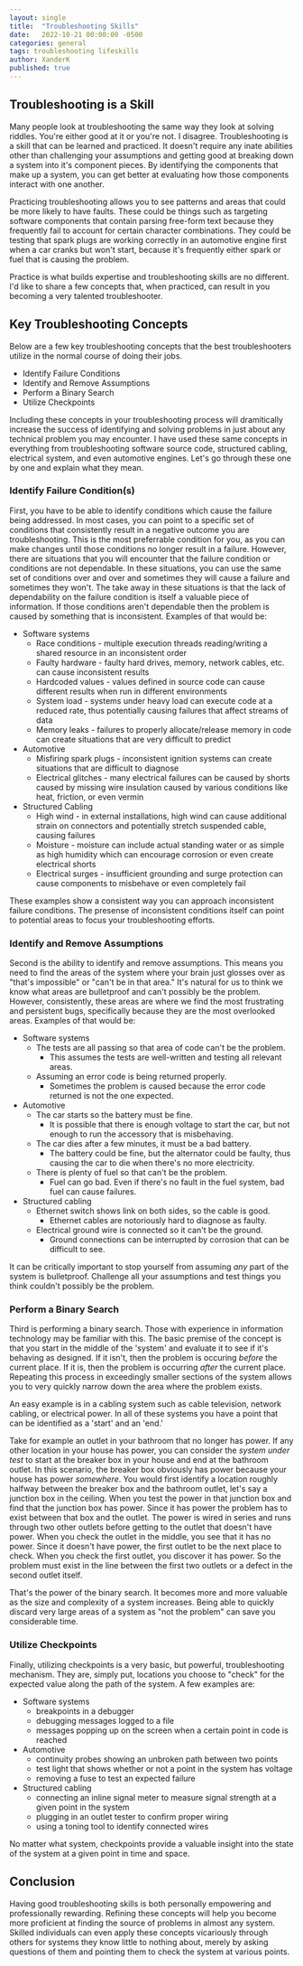 ```yaml
---
layout: single
title:  "Troubleshooting Skills"
date:   2022-10-21 00:00:00 -0500
categories: general
tags: troubleshooting lifeskills
author: XanderK
published: true
---
```


## Troubleshooting is a Skill

Many people look at troubleshooting the same way they look at solving riddles. You're either good at it or you're not. I disagree. Troubleshooting is a skill that can be learned and practiced. It doesn't require any inate abilities other than challenging your assumptions and getting good at breaking down a system into it's component pieces. By identifying the components that make up a system, you can get better at evaluating how those components interact with one another.  

Practicing troubleshooting allows you to see patterns and areas that could be more likely to have faults. These could be things such as targeting software components that contain parsing free-form text because they frequently fail to account for certain character combinations. They could be testing that spark plugs are working correctly in an automotive engine first when a car cranks but won't start, because it's frequently either spark or fuel that is causing the problem.  

Practice is what builds expertise and troubleshooting skills are no different. I'd like to share a few concepts that, when practiced, can result in you becoming a very talented troubleshooter.  

## Key Troubleshooting Concepts

Below are a few key troubleshooting concepts that the best troubleshooters utilize in the normal course of doing their jobs.  

* Identify Failure Conditions
* Identify and Remove Assumptions
* Perform a Binary Search
* Utilize Checkpoints

Including these concepts in your troubleshooting process will dramitically increase the success of identifying and solving problems in just about any technical problem you may encounter. I have used these same concepts in everything from troubleshooting software source code, structured cabling, electrical system, and even automotive engines. Let's go through these one by one and explain what they mean.  

### Identify Failure Condition(s)

First, you have to be able to identify conditions which cause the failure being addressed. In most cases, you can point to a specific set of conditions that consistently result in a negative outcome you are troubleshooting. This is the most preferrable condition for you, as you can make changes until those conditions no longer result in a failure. However, there are situations that you will encounter that the failure condition or conditions are not dependable. In these situations, you can use the same set of conditions over and over and sometimes they will cause a failure and sometimes they won't. The take away in these situations is that the lack of dependability on the failure condition is itself a valuable piece of information. If those conditions aren't dependable then the problem is caused by something that is inconsistent. Examples of that would be:

* Software systems
  * Race conditions - multiple execution threads reading/writing a shared resource in an inconsistent order
  * Faulty hardware - faulty hard drives, memory, network cables, etc. can cause inconsistent results  
  * Hardcoded values - values defined in source code can cause different results when run in different environments
  * System load - systems under heavy load can execute code at a reduced rate, thus potentially causing failures that affect streams of data
  * Memory leaks - failures to properly allocate/release memory in code can create situations that are very difficult to predict
* Automotive
  * Misfiring spark plugs - inconsistent ignition systems can create situations that are difficult to diagnose
  * Electrical glitches - many electrical failures can be caused by shorts caused by missing wire insulation caused by various conditions like heat, friction, or even vermin
* Structured Cabling
  * High wind - in external installations, high wind can cause additional strain on connectors and potentially stretch suspended cable, causing failures
  * Moisture - moisture can include actual standing water or as simple as high humidity which can encourage corrosion or even create electrical shorts
  * Electrical surges - insufficient grounding and surge protection can cause components to misbehave or even completely fail

These examples show a consistent way you can approach inconsistent failure conditions. The presense of inconsistent conditions itself can point to potential areas to focus your troubleshooting efforts.  

### Identify and Remove Assumptions

Second is the ability to identify and remove assumptions. This means you need to find the areas of the system where your brain just glosses over as "that's impossible" or "can't be in that area." It's natural for us to think we know what areas are bulletproof and can't possibly be the problem. However, consistently, these areas are where we find the most frustrating and persistent bugs, specifically because they are the most overlooked areas. Examples of that would be:  

* Software systems
  * The tests are all passing so that area of code can't be the problem.
    * This assumes the tests are well-written and testing all relevant areas.
  * Assuming an error code is being returned properly.
    * Sometimes the problem is caused because the error code returned is not the one expected.
* Automotive
  * The car starts so the battery must be fine.
    * It is possible that there is enough voltage to start the car, but not enough to run the accessory that is misbehaving.
  * The car dies after a few minutes, it must be a bad battery.
    * The battery could be fine, but the alternator could be faulty, thus causing the car to die when there's no more electricity.
  * There is plenty of fuel so that can't be the problem.
    * Fuel can go bad. Even if there's no fault in the fuel system, bad fuel can cause failures.
* Structured cabling
  * Ethernet switch shows link on both sides, so the cable is good.
    * Ethernet cables are notoriously hard to diagnose as faulty.
  * Electrical ground wire is connected so it can't be the ground.
    * Ground connections can be interrupted by corrosion that can be difficult to see. 

It can be critically important to stop yourself from assuming _any_ part of the system is bulletproof. Challenge all your assumptions and test things you think couldn't possibly be the problem.  

### Perform a Binary Search

Third is performing a binary search. Those with experience in information technology may be familiar with this. The basic premise of the concept is that you start in the middle of the 'system' and evaluate it to see if it's behaving as designed. If it isn't, then the problem is occuring _before_ the current place. If it is, then the problem is occurring _after_ the current place. Repeating this process in exceedingly smaller sections of the system allows you to very quickly narrow down the area where the problem exists.  

An easy example is in a cabling system such as cable television, network cabling, or electrical power. In all of these systems you have a point that can be identified as a 'start' and an 'end.'  

Take for example an outlet in your bathroom that no longer has power. If any other location in your house has power, you can consider the _system under test_ to start at the breaker box in your house and end at the bathroom outlet. In this scenario, the breaker box obviously has power because your house has power _somewhere_. You would first identify a location roughly halfway between the breaker box and the bathroom outlet, let's say a junction box in the ceiling. When you test the power in that junction box and find that the junction box has power. Since it has power the problem has to exist between that box and the outlet. The power is wired in series and runs through two other outlets before getting to the outlet that doesn't have power. When you check the outlet in the middle, you see that it has no power. Since it doesn't have power, the first outlet to be the next place to check. When you check the first outlet, you discover it has power. So the problem must exist in the line between the first two outlets or a defect in the second outlet itself.

That's the power of the binary search. It becomes more and more valuable as the size and complexity of a system increases. Being able to quickly discard very large areas of a system as "not the problem" can save you considerable time.

### Utilize Checkpoints

Finally, utilizing checkpoints is a very basic, but powerful, troubleshooting mechanism. They are, simply put, locations you choose to "check" for the expected value along the path of the system. A few examples are:

* Software systems
  * breakpoints in a debugger
  * debugging messages logged to a file
  * messages popping up on the screen when a certain point in code is reached
* Automotive
  * continuity probes showing an unbroken path between two points
  * test light that shows whether or not a point in the system has voltage
  * removing a fuse to test an expected failure
* Structured cabling
  * connecting an inline signal meter to measure signal strength at a given point in the system
  * plugging in an outlet tester to confirm proper wiring
  * using a toning tool to identify connected wires

No matter what system, checkpoints provide a valuable insight into the state of the system at a given point in time and space.  

## Conclusion

Having good troubleshooting skills is both personally empowering and professionally rewarding. Refining these concepts will help you become more proficient at finding the source of problems in almost any system. Skilled individuals can even apply these concepts vicariously through others for systems they know little to nothing about, merely by asking questions of them and pointing them to check the system at various points.  
